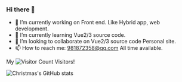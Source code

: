 ### Hi there 👋

- 🔭 I’m currently working on Front end. Like Hybrid app, web development.
- 🌱 I’m currently learning Vue2/3 source code.
- 👯 I’m looking to collaborate on Vue2/3 source code Personal site.
- 📫 How to reach me: 981872358@qq.com All time available.

My ![Visitor Count](https://profile-counter.glitch.me/chenjiawei1024/count.svg) Visitors!

![Christmas's GitHub stats](https://github-readme-stats.vercel.app/api?username=chenjiawei1024&show_icons=true&theme=tokyonight)
